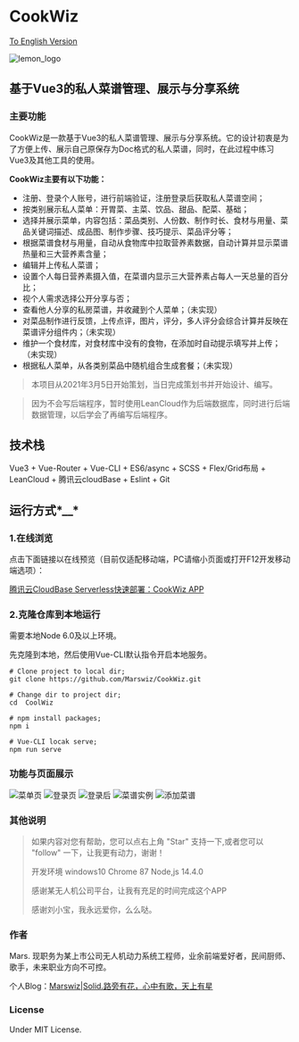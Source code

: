 # CookWiz
[To English Version](/README_en.md)

![lemon_logo](/public/lemon_logo.png)

## 基于Vue3的私人菜谱管理、展示与分享系统

### 主要功能

CookWiz是一款基于Vue3的私人菜谱管理、展示与分享系统。它的设计初衷是为了方便上传、展示自己原保存为Doc格式的私人菜谱，同时，在此过程中练习Vue3及其他工具的使用。

**CookWiz主要有以下功能：**

- 注册、登录个人账号，进行前端验证，注册登录后获取私人菜谱空间；
- 按类别展示私人菜单：开胃菜、主菜、饮品、甜品、配菜、基础；
- 选择并展示菜单，内容包括：菜品类别、人份数、制作时长、食材与用量、菜品关键词描述、成品图、制作步骤、技巧提示、菜品评分等；
- 根据菜谱食材与用量，自动从食物库中拉取营养素数据，自动计算并显示菜谱热量和三大营养素含量；
- 编辑并上传私人菜谱；
- 设置个人每日营养素摄入值，在菜谱内显示三大营养素占每人一天总量的百分比；
- 视个人需求选择公开分享与否；
- 查看他人分享的私房菜谱，并收藏到个人菜单；（未实现）
- 对菜品制作进行反馈，上传点评，图片，评分，多人评分会综合计算并反映在菜谱评分组件内；（未实现）
- 维护一个食材库，对食材库中没有的食物，在添加时自动提示填写并上传；（未实现）
- 根据私人菜单，从各类别菜品中随机组合生成套餐；（未实现）

> 本项目从2021年3月5日开始策划，当日完成策划书并开始设计、编写。

> 因为不会写后端程序，暂时使用LeanCloud作为后端数据库，同时进行后端数据管理，以后学会了再编写后端程序。

## 技术栈

Vue3 + Vue-Router + Vue-CLI + ES6/async + SCSS + Flex/Grid布局 + LeanCloud + 腾讯云cloudBase + Eslint + Git

## 运行方式*__*
### 1.在线浏览

点击下面链接以在线预览（目前仅适配移动端，PC请缩小页面或打开F12开发移动端选项）：

[腾讯云CloudBase Serverless快速部署：CookWiz APP](https://cookwiz-1g3z8k0qb4ee0c8c-1254299756.tcloudbaseapp.com/#/)

### 2.克隆仓库到本地运行

需要本地Node 6.0及以上环境。

先克隆到本地，然后使用Vue-CLI默认指令开启本地服务。

```
# Clone project to local dir;
git clone https://github.com/Marswiz/CookWiz.git

# Change dir to project dir;
cd  CoolWiz

# npm install packages;
npm i

# Vue-CLI locak serve;
npm run serve
```
### 功能与页面展示

![菜单页](/src/assets/readmePics/1.png)
![登录页](/src/assets/readmePics/2.png)
![登录后](/src/assets/readmePics/3.png)
![菜谱实例](/src/assets/readmePics/4.png)
![添加菜谱](/src/assets/readmePics/5.png)

### 其他说明

> 如果内容对您有帮助，您可以点右上角 "Star" 支持一下,或者您可以 "follow" 一下，让我更有动力，谢谢！
>
> 开发环境 windows10 Chrome 87  Node,js 14.4.0
>
> 感谢某无人机公司平台，让我有充足的时间完成这个APP
>
> 感谢刘小宝，我永远爱你，么么哒。

### 作者

Mars. 现职务为某上市公司无人机动力系统工程师，业余前端爱好者，民间厨师、歌手，未来职业方向不可控。

个人Blog：[Marswiz|Solid.路旁有花，心中有歌，天上有星](https://www.marswiz.com/)

### License
Under MIT License.
